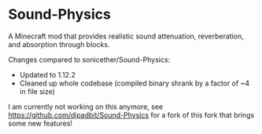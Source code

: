 # Sound-Physics
A Minecraft mod that provides realistic sound attenuation, reverberation, and absorption through blocks.

Changes compared to sonicether/Sound-Physics:
  - Updated to 1.12.2
  - Cleaned up whole codebase (compiled binary shrank by a factor of ~4 in file size)
  
I am currently not working on this anymore, see https://github.com/djpadbit/Sound-Physics for a fork of this fork that brings some new features!
